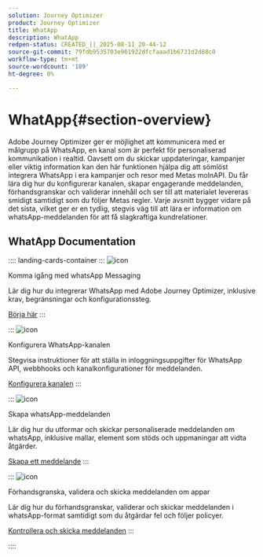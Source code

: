 ```yaml
---
solution: Journey Optimizer
product: Journey Optimizer
title: WhatApp
description: WhatApp
redpen-status: CREATED_||_2025-08-11_20-44-12
source-git-commit: 79fdb9535703e961922dfcfaaad1b6731d2d88c0
workflow-type: tm+mt
source-wordcount: '189'
ht-degree: 0%

---
```



# WhatApp{#section-overview}

Adobe Journey Optimizer ger er möjlighet att kommunicera med er målgrupp på WhatsApp, en kanal som är perfekt för personaliserad kommunikation i realtid. Oavsett om du skickar uppdateringar, kampanjer eller viktig information kan den här funktionen hjälpa dig att sömlöst integrera WhatsApp i era kampanjer och resor med Metas molnAPI. Du får lära dig hur du konfigurerar kanalen, skapar engagerande meddelanden, förhandsgranskar och validerar innehåll och ser till att materialet levereras smidigt samtidigt som du följer Metas regler. Varje avsnitt bygger vidare på det sista, vilket ger er en tydlig, stegvis väg till att lära er information om whatsApp-meddelanden för att få slagkraftiga kundrelationer.

## WhatApp Documentation

:::: landing-cards-container
:::
![icon](https://cdn.experienceleague.adobe.com/icons/circle-play.svg)

Komma igång med whatsApp Messaging

Lär dig hur du integrerar WhatsApp med Adobe Journey Optimizer, inklusive krav, begränsningar och konfigurationssteg.

[Börja här](../using/whatsapp/get-started-whatsapp.md)
:::

:::
![icon](https://cdn.experienceleague.adobe.com/icons/gear.svg)

Konfigurera WhatsApp-kanalen

Stegvisa instruktioner för att ställa in inloggningsuppgifter för WhatsApp API, webbhooks och kanalkonfigurationer för meddelanden.

[Konfigurera kanalen](../using/whatsapp/whatsapp-configuration.md)
:::

:::
![icon](https://cdn.experienceleague.adobe.com/icons/list-check.svg)

Skapa whatsApp-meddelanden

Lär dig hur du utformar och skickar personaliserade meddelanden om whatsApp, inklusive mallar, element som stöds och uppmaningar att vidta åtgärder.

[Skapa ett meddelande](../using/whatsapp/create-whatsapp.md)
:::

:::
![icon](https://cdn.experienceleague.adobe.com/icons/check-circle.svg)

Förhandsgranska, validera och skicka meddelanden om appar

Lär dig hur du förhandsgranskar, validerar och skickar meddelanden i whatsApp-format samtidigt som du åtgärdar fel och följer policyer.

[Kontrollera och skicka meddelanden](../using/whatsapp/send-whatsapp.md)
:::

::::
